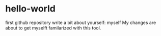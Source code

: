 # hello-world
first github repository
write a bit about yourself: myself
My changes are about to get myselft familarized with this tool.
